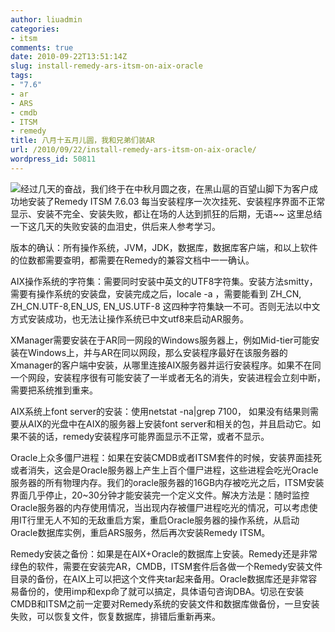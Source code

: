 ```yaml
---
author: liuadmin
categories:
- itsm
comments: true
date: 2010-09-22T13:51:14Z
slug: install-remedy-ars-itsm-on-aix-oracle
tags:
- "7.6"
- ar
- ARS
- cmdb
- ITSM
- remedy
title: 八月十五月儿圆，我和兄弟们装AR
url: /2010/09/22/install-remedy-ars-itsm-on-aix-oracle/
wordpress_id: 50811
---
```


![](http://ww.61bay.com/pic/upload/10ph1/20095272001540.jpg)经过几天的奋战，我们终于在中秋月圆之夜，在黑山扈的百望山脚下为客户成功地安装了Remedy ITSM 7.6.03 每当安装程序一次次挂死、安装程序界面不正常显示、安装不完全、安装失败，都让在场的人达到抓狂的后期，无语~~ 这里总结一下这几天的失败安装的血泪史，供后来人参考学习。

版本的确认：所有操作系统，JVM，JDK，数据库，数据库客户端，和以上软件的位数都需要查明，都需要在Remedy的兼容文档中一一确认。

AIX操作系统的字符集：需要同时安装中英文的UTF8字符集。安装方法smitty，需要有操作系统的安装盘，安装完成之后，locale -a ，需要能看到 ZH_CN, ZH_CN.UTF-8,EN_US, EN_US.UTF-8 这四种字符集缺一不可。否则无法以中文方式安装成功，也无法让操作系统已中文utf8来启动AR服务。

XManager需要安装在于AR同一网段的Windows服务器上，例如Mid-tier可能安装在Windows上，并与AR在同以网段，那么安装程序最好在该服务器的Xmanager的客户端中安装，从哪里连接AIX服务器并运行安装程序。如果不在同一个网段，安装程序很有可能安装了一半或者无名的消失，安装进程会立刻中断，需要把系统推到重来。

AIX系统上font server的安装：使用netstat -na|grep 7100， 如果没有结果则需要从AIX的光盘中在AIX的服务器上安装font server和相关的包，并且启动它。如果不装的话，remedy安装程序可能界面显示不正常，或者不显示。

Oracle上众多僵尸进程：如果在安装CMDB或者ITSM套件的时候，安装界面挂死或者消失，这会是Oracle服务器上产生上百个僵尸进程，这些进程会吃光Oracle服务器的所有物理内存。我们的oracle服务器的16GB内存被吃光之后，ITSM安装界面几乎停止，20~30分钟才能安装完一个定义文件。解决方法是：随时监控Oracle服务器的内存使用情况，当出现内存被僵尸进程吃光的情况，可以考虑使用IT行里无人不知的无敌重启方案，重启Oracle服务器的操作系统，从启动Oracle数据库实例，重启ARS服务，然后再次安装Remedy ITSM。

Remedy安装之备份：如果是在AIX+Oracle的数据库上安装。Remedy还是非常绿色的软件，需要在安装完AR，CMDB，ITSM套件后各做一个Remedy安装文件目录的备份，在AIX上可以把这个文件夹tar起来备用。Oracle数据库还是非常容易备份的，使用imp和exp命了就可以搞定，具体语句咨询DBA。切忌在安装CMDB和ITSM之前一定要对Remedy系统的安装文件和数据库做备份，一旦安装失败，可以恢复文件，恢复数据库，排错后重新再来。
